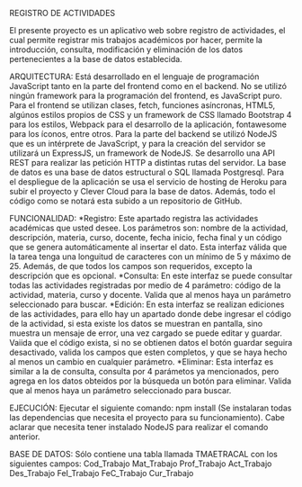 REGISTRO DE ACTIVIDADES

El presente proyecto es un aplicativo web sobre registro de actividades, el cual permite registrar mis trabajos académicos por hacer, permite la introducción, consulta, modificación y eliminación de los datos pertenecientes a la base de datos establecida.

ARQUITECTURA:
  Está desarrollado en el lenguaje de programación JavaScript tanto en la parte del frontend como en el backend. No se utilizó ningún framework para la programación del frontend, es JavaScript puro.
  Para el frontend se utilizan clases, fetch, funciones asíncronas, HTML5, algúnos estilos propios de CSS y un framework de CSS llamado Bootstrap 4 para los estilos, Webpack para el desarrollo de la aplicación, fontawesome para los íconos, entre otros.
  Para la parte del backend se utilizó NodeJS que es un intérprete de JavaScript, y para la creación del servidor se utilizará un ExpressJS, un framework de NodeJS. Se desarrollo una API REST para realizar las petición HTTP a distintas rutas del servidor.
  La base de datos es una base de datos estructural o SQL llamada Postgresql.
  Para el despliegue de la aplicación se usa el servicio de hosting de Heroku para subir el proyecto y Clever Cloud para la base de datos.
  Además, todo el código como se notará esta subido a un repositorio de GitHub.
  
FUNCIONALIDAD:
  *Registro:
      Este apartado registra las actividades académicas que usted desee. Los parámetros son: nombre de la actividad, descripción, materia, curso, docente, fecha inicio, fecha final y un código que se genera automáticamente al insertar el dato.
      Esta interfaz válida que la tarea tenga una longuitud de caracteres con un mínimo de 5 y máximo de 25. Además, de que todos los campos son requeridos, excepto la descripción que es opcional.
  *Consulta:
      En este interfaz se puede consultar todas las actividades registradas por medio de 4 parámetro: código de la actividad, materia, curso y docente.
      Valida que al menos haya un parámetro seleccionado para buscar.
  *Edición:
      En esta interfaz se realizan ediciones de las actividades, para ello hay un apartado donde debe ingresar el código de la actividad, si esta existe los datos se muestran en pantalla, sino muestra un mensaje de error, una vez cargado se puede editar y guardar.
      Vaiida que el código exista, si no se obtienen datos el botón guardar seguira desactivado, valida los campos que esten completos, y que se haya hecho al menos un cambio en cualquier parámetro.
  *Eliminar:
    Esta interfaz es similar a la de consulta, consulta por 4 parámetos ya mencionados, pero agrega en los datos obteidos por la búsqueda un botón para eliminar.
    Valida que al menos haya un parámetro seleccionado para buscar.
    
 EJECUCIÓN:
  Ejecutar el siguiente comando: npm install (Se instalaran todas las dependencias que necesita el proyecto para su funcionamiento).
  Cabe aclarar que necesita tener instalado NodeJS para realizar el comando anterior.
  
 BASE DE DATOS:
 Sólo contiene una tabla llamada TMAETRACAL con los siguientes campos:
	  Cod_Trabajo
    Mat_Trabajo 
    Prof_Trabajo
    Act_Trabajo
    Des_Trabajo 
    FeI_Trabajo 
    FeC_Trabajo 
    Cur_Trabajo 
